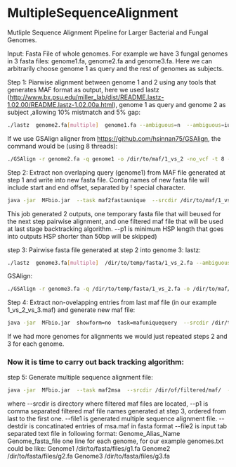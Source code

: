 # MultipleSequenceAlignment
Mutliple Sequence Alignment Pipeline for Larger Bacterial and Fungal Genomes. 

Input: Fasta File of whole genomes. For example we have 3 fungal genomes in 3 fasta files: genome1.fa, genome2.fa and genome3.fa. Here we can arbitrarily choose genome 1 as query and the rest of genomes as subjects.

Step 1: Piarwise alignment between genome 1 and 2 using any tools that generates MAF format as output, here we used lastz (http://www.bx.psu.edu/miller_lab/dist/README.lastz-1.02.00/README.lastz-1.02.00a.html), genome 1 as query and genome 2 as subject ,allowing 10% mistmatch and 5% gap:
```bash
./lastz  genome2.fa[multiple]  genome1.fa --ambiguous=n  --ambiguous=iupac  --gfextend --chain --gapped  --identity=90 --continuity=95  --format=maf  --out /dir/to/maf/1_vs_2.maf
```
If we use GSAlign aligner from https://github.com/hsinnan75/GSAlign, the command would be (using 8 threads):
```bash
./GSAlign -r genome2.fa -q genome1 -o /dir/to/maf/1_vs_2 -no_vcf -t 8 -idy 90 -one -alen 50 -ind 10 -fmt 1
```
Step 2: Extract non overlaping query (genome1) from MAF file generated at step 1 and write into new fasta file. Contig names of new fasta file will include start and end offset, separated by ! special character.
```bash
java -jar  MFbio.jar  --task maf2fastaunique  --srcdir /dir/to/maf/1_vs_2.maf  --destdir /dir/to/temp/fasta/1_vs_2.fa --file1 /dir/to/filtered/maf/1_2.maf  --p1 50
```
This job generated 2 outputs, one temporary fasta file that will beused for the next step pairwise alignment, and one filtered maf file that will be  used at last stage backtracking algorithm. --p1 is minimum HSP length that goes into outputs HSP shorter than 50bp will be skipped)

step 3: Pairwise fasta file generated at step 2 into genome 3:
lastz:
```bash
./lastz  genome3.fa[multiple]  /dir/to/temp/fasta/1_vs_2.fa --ambiguous=n  --ambiguous=iupac  --gfextend --chain --gapped  --identity=90 --continuity=95  --format=maf  --out /dir/to/maf/1_vs_2_vs_3.maf
```
GSAlign:
```bash
./GSAlign -r genome3.fa -q /dir/to/temp/fasta/1_vs_2.fa -o /dir/to/maf/1_vs_2_vs_3 -no_vcf -t 8 -idy 90 -one -alen 50 -ind 10 -fmt 1
```

Step 4: Extract non-ovelapping entries from last maf file (in our example 1_vs_2_vs_3.maf) and generate new maf file:
```bash
java -jar  MFbio.jar  showform=no  task=mafuniquequery  --srcdir /dir/to/maf/1_vs_2_vs_3.maf  --destdir /dir/to/temp/fasta/1_vs_2_vs_3.fa --file1 /dir/to/filtered/maf/1_3.maf  --p1 50
```
If we had more genomes for alignments we would just repeated steps 2 and 3 for each genome.

### Now it is time to carry out back tracking algorithm:
step 5: Generate multiple sequence alignment file:
```bash
java -jar  MFbio.jar  --task maf2msa  --srcdir /dir/of/filtered/maf/  --p1 1_3.maf,1_2.maf  --destdir concatinated_msa.fa --file1 msa.maf --file2 genomes.txt
```
where --srcdir is directory where filtered maf files are located, --p1 is comma separated filtered maf file names generated at step 3, ordered from last to the first one.
--file1 is generated multiple sequence alignment file. --destdir is concatinated entries of msa.maf in fasta format
--file2 is input tab separated text file in following format:  Genome_Alias_Name Genome_fasta_file
one line for each genome, for our example genomes.txt could be like:
Genome1 /dir/to/fasta/files/g1.fa
Genome2 /dir/to/fasta/files/g2.fa
Genome3 /dir/to/fasta/files/g3.fa


